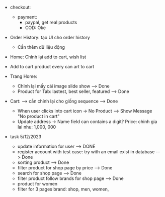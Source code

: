 -   checkout:

    -   payment:
        -   paypal, get real products
        -   COD: Oke

-   Order History: tạo UI cho order history

    -   Cần thêm dữ liệu động

-   Home: Chỉnh lại add to cart, wish list
-   Add to cart product every can art to cart
-   Trang Home:

    -   Chỉnh lại mấy cái image slide show --> Done
    -   Product for Tab: lastest, best seller, featured --> Done

-   Cart: --> cần chỉnh lại cho giống sequence --> Done

    -   When user clicks into cart icon -> No Product --> Show Message "No product in cart"
    -   Update address -> Name field can contains a digit?
        Price: chinh gia lai nhu: 1,000, 000

-   task 5/12/2023
    -   update information for user --> DONE
    -   register account with test case: try with an email exist in database --> Done
    -   sorting product --> Done
    -   filter product for shop page by price --> Done
    -   search for shop page --> Done
    -   filter product follow brands for shop page --> Done
    -   product for women
    -   filter for 3 pages brand: shop, men, women,
